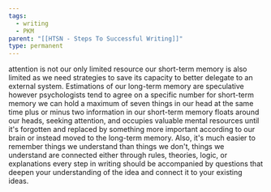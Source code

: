 ```yaml
---
tags:
  - writing
  - PKM
parent: "[[HTSN - Steps To Successful Writing]]"
type: permanent
---
```

attention is not our only limited resource our short-term memory is also limited as we need strategies to save its capacity to better delegate to an external system.
Estimations of our long-term memory are speculative however psychologists tend to agree on a specific number for short-term memory we can hold a maximum of seven things in our head at the same time plus or minus two
information in our short-term memory floats around our heads, seeking attention, and occupies valuable mental resources until it's forgotten and replaced by something more important according to our brain or instead moved to the long-term memory.
Also, it's much easier to remember things we understand than things we don't, things we understand are connected either through rules, theories, logic, or explanations every step in writing should be accompanied by questions that deepen your understanding of the idea and connect it to your existing ideas.